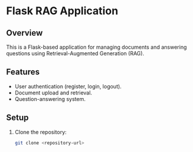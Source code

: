 # Flask RAG Application

## Overview
This is a Flask-based application for managing documents and answering questions using Retrieval-Augmented Generation (RAG).

## Features
- User authentication (register, login, logout).
- Document upload and retrieval.
- Question-answering system.

## Setup
1. Clone the repository:
   ```bash
   git clone <repository-url>